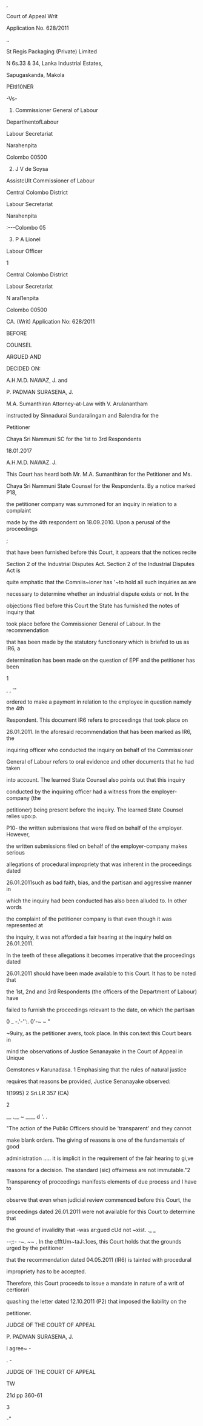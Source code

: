 ,

Court of Appeal Writ

Application No. 628/2011

..

St Regis Packaging (Private) Limited

N 6s.33 & 34, Lanka Industrial Estates,

Sapugaskanda, Makola

PEltI10NER

-Vs-

1. Commissioner General of Labour

DepartInentofLabour

Labour Secretariat

Narahenpita

Colombo 00500

2. J V de Soysa

AssistcUlt Commissioner of Labour

Central Colombo District

Labour Secretariat

Narahenpita

:---Colombo 05

3. P A Lionel

Labour Officer

1

Central Colombo District

Labour Secretariat

N aral1enpita

Colombo 00500

CA. (Writ) Application No: 628/2011

BEFORE

COUNSEL

ARGUED AND

DECIDED ON:

A.H.M.D. NAWAZ, J. and

P. PADMAN SURASENA, J.

M.A. Sumanthiran Attorney-at-Law with V. Arulanantham

instructed by Sinnadurai Sundaralingam and Balendra for the

Petitioner

Chaya Sri Nammuni SC for the 1st to 3rd Respondents

18.01.2017

A.H.M.D. NAWAZ. J.

This Court has heard both Mr. M.A. Sumanthiran for the Petitioner and Ms.

Chaya Sri Nammuni State Counsel for the Respondents. By a notice marked P18,

the petitioner company was summoned for an inquiry in relation to a complaint

made by the 4th respondent on 18.09.2010. Upon a perusal of the proceedings

;

that have been furnished before this Court, it appears that the notices recite

Section 2 of the Industrial Disputes Act. Section 2 of the Industrial Disputes Act is

quite emphatic that the Comniis~ioner has '~to hold all such inquiries as are

necessary to determine whether an industrial dispute exists or not. In the

objections flled before this Court the State has furnished the notes of inquiry that

took place before the Commissioner General of Labour. In the recommendation

that has been made by the statutory functionary which is briefed to us as lR6, a

determination has been made on the question of EPF and the petitioner has been

1

, , '"

ordered to make a payment in relation to the employee in question namely the 4th

Respondent. This document lR6 refers to proceedings that took place on

26.01.2011. In the aforesaid recommendation that has been marked as lR6, the

inquiring officer who conducted the inquiry on behalf of the Commissioner

General of Labour refers to oral evidence and other documents that he had taken

into account. The learned State Counsel also points out that this inquiry

conducted by the inquiring officer had a witness from the employer-company (the

petitioner) being present before the inquiry. The learned State Counsel relies upo:p.

P10- the written submissions that were filed on behalf of the employer. However,

the written submissions filed on behalf of the employer-company makes serious

allegations of procedural impropriety that was inherent in the proceedings dated

26.01.2011such as bad faith, bias, and the partisan and aggressive manner in

which the inquiry had been conducted has also been alluded to. In other words

the complaint of the petitioner company is that even though it was represented at

the inquiry, it was not afforded a fair hearing at the inquiry held on 26.01.2011.

In the teeth of these allegations it becomes imperative that the proceedings dated

26.01.2011 should have been made available to this Court. It has to be noted that

the 1st, 2nd and 3rd Respondents (the officers of the Department of Labour) have

failed to furnish the proceedings relevant to the date, on which the partisan

0 _ -.'-'':. 0'-~ ~ "

~9uiry, as the petitioner avers, took place. In this con.text this Court bears in

mind the observations of Justice Senanayake in the Court of Appeal in Unique

Gemstones v Karunadasa. 1 Emphasising that the rules of natural justice

requires that reasons be provided, Justice Senanayake observed:

1(1995) 2 Sri.LR 357 (CA)

2

__ .__ ~ ____ d '. .

"The action of the Public Officers should be 'transparent' and they cannot

make blank orders. The giving of reasons is one of the fundamentals of good

administration ..... it is implicit in the requirement of the fair hearing to gi,ve

reasons for a decision. The standard (sic) offairness are not immutable."2

Transparency of proceedings manifests elements of due process and I have to

observe that even when judicial review commenced before this Court, the

proceedings dated 26.01.2011 were not available for this Court to determine that

the ground of invalidity that -was ar:gued cUd not ~xist. ._ _

--;:- -~. ~~ . In the cfftUm~taJ:.1ces, this Court holds that the grounds urged by the petitioner

that the recommendation dated 04.05.2011 (lR6) is tainted with procedural

impropriety has to be accepted.

Therefore, this Court proceeds to issue a mandate in nature of a writ of certiorari

quashing the letter dated 12.10.2011 (P2) that imposed the liability on the

petitioner.

JUDGE OF THE COURT OF APPEAL

P. PADMAN SURASENA, J.

I agree~ -

. -

JUDGE OF THE COURT OF APPEAL

TW

21d pp 360-61

3

-"